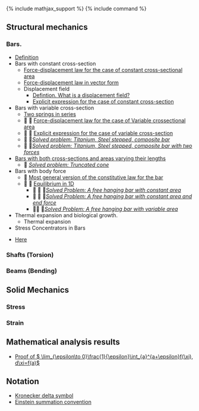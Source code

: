 {% include mathjax_support %}
{% include command %}


## Structural mechanics

### Bars.
* [Definition](./Definitions.md)
*  Bars with constant cross-section 
    * [Force-displacement law for the case of constant cross-sectional area](Bars/Bars.md)
    * [Force-displacement law in vector form](./Bars/VectorFormHookesLaw.md)
    * Displacement field
        - [Defintion. What is a displacement field?](Bars/Bars2.md)
        - [Explicit expression for the case of constant cross-section](Bars/Bars3.md)
* Bars with variable cross-section 
    * [Two springs in series](./Bars/SpringsInSeries.md)
    *  :construction: :construction: [Force-displacement law for the case of Variable crossectional area](Bars/Bars4.md)
    - :construction: :construction: [Explicit expression for the case of variable cross-section](Bars/Bars5.md)
    - :construction: :pencil:[_Solved problem: Titanium, Steel stepped, composite bar_](./Bars/SegmentedComposite.nb)
    - :construction: :pencil:[_Solved problem: Titanium, Steel stepped, composite bar with two forces_](./Bars/SegmentedComposite.md) 
* [Bars with both cross-sections and areas varying their lengths](Bars/Bars6.md)
    - :construction: [_Solved problem: Truncated cone_](./Bars/TruncatedCone.md) 
* Bars with body force
  - :construction: [Most general version of the constitutive law for the bar](Bars/BodyForce1.md)
  - :construction: :balloon: [Equilibrium in 1D](Bars/BodyForce2.md)
    - :construction: :pencil: :balloon:[_Solved Problem: A free hanging bar with constant area_](Bars/HangingBar1.md)
    - :construction: :pencil: :balloon:[_Solved Problem: A free hanging bar with constant area and end force_](Bars/HangingBar3.md)
    - :construction::construction: :pencil:[_Solved Problem: A free hanging bar with variable area_](Bars/HangingBar2.md)     
* Thermal expansion and biological growth.
    * Thermal expansion
*  Stress Concentrators in Bars
  - [Here](Bars7.md)

### Shafts (Torsion)
### Beams (Bending)

## Solid Mechanics

### Stress
### Strain

## Mathematical analysis results

*  [Proof of  $ \lim_{\epsilon\to 0}\frac{1}{\epsilon}\int_{a}^{a+\epsilon}f(\xi)\, d\xi=f(a)$](Bars/Leibnitz.md)

## Notation
    
* [Kronecker delta symbol](https://appliedmechanicslab.github.io/appliedmechanicslab/course_notes/ENGN1370/KroneckerDeltaSymbol.html)
* [Einstein summation convention](https://appliedmechanicslab.github.io/appliedmechanicslab/course_notes/ENGN1370/ESC.html)
